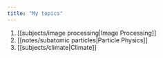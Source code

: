 ```yaml
---
title: "My topics"
---
```

1. [[subjects/image processing|Image Processing]]
2. [[notes/subatomic particles|Particle Physics]]
4. [[subjects/climate|Climate]]
